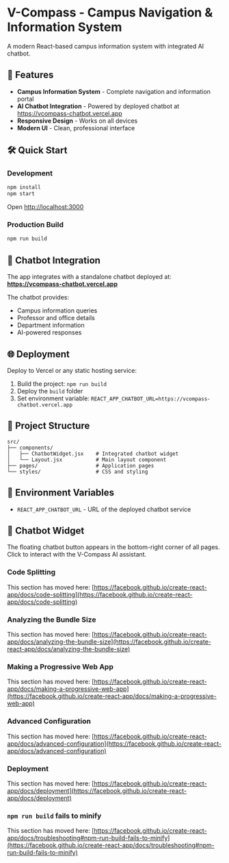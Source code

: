 # V-Compass - Campus Navigation & Information System

A modern React-based campus information system with integrated AI chatbot.

## 🚀 Features

- **Campus Information System** - Complete navigation and information portal
- **AI Chatbot Integration** - Powered by deployed chatbot at https://vcompass-chatbot.vercel.app
- **Responsive Design** - Works on all devices
- **Modern UI** - Clean, professional interface

## 🛠️ Quick Start

### Development
```bash
npm install
npm start
```
Open [http://localhost:3000](http://localhost:3000)

### Production Build
```bash
npm run build
```

## 🤖 Chatbot Integration

The app integrates with a standalone chatbot deployed at:
**https://vcompass-chatbot.vercel.app**

The chatbot provides:
- Campus information queries
- Professor and office details
- Department information
- AI-powered responses

## 🌐 Deployment

Deploy to Vercel or any static hosting service:

1. Build the project: `npm run build`
2. Deploy the `build` folder
3. Set environment variable: `REACT_APP_CHATBOT_URL=https://vcompass-chatbot.vercel.app`

## 📁 Project Structure

```
src/
├── components/
│   ├── ChatbotWidget.jsx    # Integrated chatbot widget
│   └── Layout.jsx           # Main layout component
├── pages/                   # Application pages
└── styles/                  # CSS and styling
```

## 🔧 Environment Variables

- `REACT_APP_CHATBOT_URL` - URL of the deployed chatbot service

## 📱 Chatbot Widget

The floating chatbot button appears in the bottom-right corner of all pages. Click to interact with the V-Compass AI assistant.

### Code Splitting

This section has moved here: [https://facebook.github.io/create-react-app/docs/code-splitting](https://facebook.github.io/create-react-app/docs/code-splitting)

### Analyzing the Bundle Size

This section has moved here: [https://facebook.github.io/create-react-app/docs/analyzing-the-bundle-size](https://facebook.github.io/create-react-app/docs/analyzing-the-bundle-size)

### Making a Progressive Web App

This section has moved here: [https://facebook.github.io/create-react-app/docs/making-a-progressive-web-app](https://facebook.github.io/create-react-app/docs/making-a-progressive-web-app)

### Advanced Configuration

This section has moved here: [https://facebook.github.io/create-react-app/docs/advanced-configuration](https://facebook.github.io/create-react-app/docs/advanced-configuration)

### Deployment

This section has moved here: [https://facebook.github.io/create-react-app/docs/deployment](https://facebook.github.io/create-react-app/docs/deployment)

### `npm run build` fails to minify

This section has moved here: [https://facebook.github.io/create-react-app/docs/troubleshooting#npm-run-build-fails-to-minify](https://facebook.github.io/create-react-app/docs/troubleshooting#npm-run-build-fails-to-minify)
